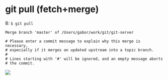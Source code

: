 # git pull (fetch+merge)


B: `$ git pull`

```
Merge branch 'master' of /Users/gabor/work/git/git-server

# Please enter a commit message to explain why this merge is necessary,
# especially if it merges an updated upstream into a topic branch.
#
# Lines starting with '#' will be ignored, and an empty message aborts
# the commit.
```
![](images/git-pull-merge.png)



